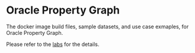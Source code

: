 # Oracle Property Graph

The docker image build files, sample datasets, and use case exmaples, for Oracle Property Graph.

Please refer to the [labs](./lab100/) for the details.

